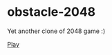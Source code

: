 obstacle-2048
=============

Yet another clone of 2048 game :)

[Play](http://n-at.github.io/obstacle-2048/)